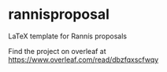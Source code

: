 # rannisproposal
LaTeX template for Rannís proposals

Find the project on overleaf at https://www.overleaf.com/read/dbzfqxscfwqy